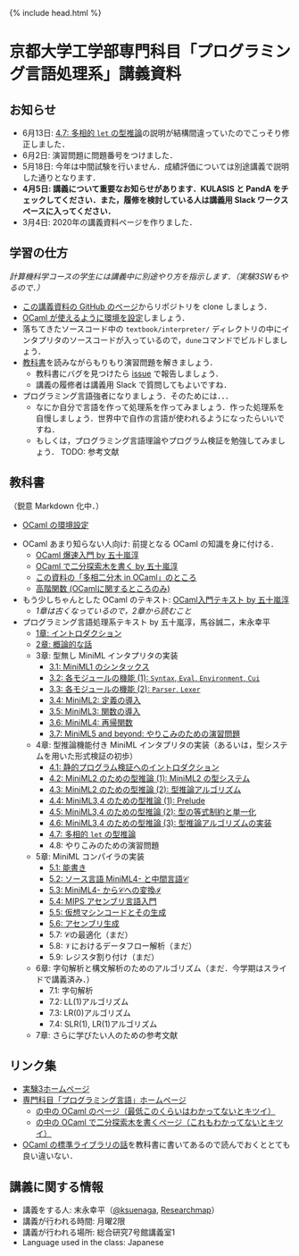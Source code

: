 {% include head.html %}

# 京都大学工学部専門科目「プログラミング言語処理系」講義資料

## お知らせ

- 6月13日: [4.7: 多相的 `let` の型推論](textbook/chap04-7.md)の説明が結構間違っていたのでこっそり修正しました．
- 6月2日: 演習問題に問題番号をつけました．
- 5月18日: 今年は中間試験を行いません．成績評価については別途講義で説明した通りとなります．
- **4月5日: 講義について重要なお知らせがあります．KULASIS と PandA をチェックしてください．また，履修を検討している人は講義用 Slack ワークスペースに入ってください．**
- 3月4日: 2020年の講義資料ページを作りました．

## 学習の仕方

_計算機科学コースの学生には講義中に別途やり方を指示します．（実験3SWもやるので．）_

- [この講義資料の GitHub のページ](https://github.com/kuis-isle3sw/IoPLMaterials)からリポジトリを clone しましょう．
- [OCaml が使えるように環境を設定](textbook/setting-up-ocaml.md)しましょう．
- 落ちてきたソースコード中の `textbook/interpreter/` ディレクトリの中にインタプリタのソースコードが入っているので，`dune`コマンドでビルドしましょう．
- [教科書](#textbook)を読みながらもりもり演習問題を解きましょう．
  - 教科書にバグを見つけたら [issue](https://github.com/kuis-isle3sw/IoPLMaterials/issues) で報告しましょう．
  - 講義の履修者は講義用 Slack で質問してもよいですね．
- プログラミング言語強者になりましょう．そのためには．．．
  - なにか自分で言語を作って処理系を作ってみましょう．作った処理系を自慢しましょう．世界中で自作の言語が使われるようになったらいいですね．
  - もしくは，プログラミング言語理論やプログラム検証を勉強してみましょう．
    TODO: 参考文献

## 教科書 <a name="textbook"></a>

（鋭意 Markdown 化中．）

<!-- - [オリエンテーション資料](misc/orientation.md) -->
- [OCaml の環境設定](textbook/setting-up-ocaml.md)
<!--  - [opamのインストール方法](textbook/install_opam.jp.md) -->
- OCaml あまり知らない人向け: 前提となる OCaml の知識を身に付ける．
  - [OCaml 爆速入門 by 五十嵐淳](http://www.fos.kuis.kyoto-u.ac.jp/~igarashi/class/pl/03-ocaml.html)
  - [OCaml で二分探索木を書く by 五十嵐淳](http://www.fos.kuis.kyoto-u.ac.jp/~igarashi/class/pl/04-bst-ocaml.html)
  - [この資料の「多相二分木 in OCaml」のところ](http://www.fos.kuis.kyoto-u.ac.jp/~igarashi/class/pl/09-polymorphism.html)
  - [高階関数 (OCamlに関するところのみ)](http://www.fos.kuis.kyoto-u.ac.jp/~igarashi/class/pl/10-hofuns.html)
- もう少しちゃんとした OCaml のテキスト: [OCaml入門テキスト by 五十嵐淳](textbook/mltext.pdf)
  - _1章は古くなっているので，2章から読むこと_
- プログラミング言語処理系テキスト by 五十嵐淳，馬谷誠二，末永幸平
  - [1章: イントロダクション](textbook/chap01.md)
  - [2章: 概論的な話](textbook/chap02.md)
  - 3章: 型無し MiniML インタプリタの実装
    - [3.1: MiniML1 のシンタックス](textbook/chap03-1.md)
    - [3.2: 各モジュールの機能 (1): `Syntax`, `Eval`, `Environment`, `Cui`](textbook/chap03-2.md)
    - [3.3: 各モジュールの機能 (2): `Parser`, `Lexer`](textbook/chap03-3.md)
    - [3.4: MiniML2: 定義の導入](textbook/chap03-4.md)
    - [3.5: MiniML3: 関数の導入](textbook/chap03-5.md)
    - [3.6: MiniML4: 再帰関数](textbook/chap03-6.md)
    - [3.7: MiniML5 and beyond: やりこみのための演習問題](textbook/chap03-7.md)
  - 4章: 型推論機能付き MiniML インタプリタの実装（あるいは，型システムを用いた形式検証の初歩）
    - [4.1: 静的プログラム検証へのイントロダクション](textbook/chap04-1.md)
    - [4.2: MiniML2 のための型推論 (1): MiniML2 の型システム](textbook/chap04-2.md)
    - [4.3: MiniML2 のための型推論 (2): 型推論アルゴリズム](textbook/chap04-3.md)
    - [4.4: MiniML3,4 のための型推論 (1): Prelude](textbook/chap04-4.md)
    - [4.5: MiniML3,4 のための型推論 (2): 型の等式制約と単一化](textbook/chap04-5.md)
    - [4.6: MiniML3,4 のための型推論 (3): 型推論アルゴリズムの実装](textbook/chap04-6.md)
    - [4.7: 多相的 `let` の型推論](textbook/chap04-7.md)
    - 4.8: やりこみのための演習問題
  - 5章: MiniML コンパイラの実装
    - [5.1: 能書き](textbook/chap05-1.md)
    - [5.2: ソース言語 MiniML4- と中間言語$\mathcal{C}$](textbook/chap05-2.md)
    - [5.3: MiniML4- から$\mathcal{C}$への変換$\mathcal{I}$](textbook/chap05-3.md)
    - [5.4: MIPS アセンブリ言語入門](textbook/chap05-4.md)
    - [5.5: 仮想マシンコードとその生成](textbook/chap05-5.md)
    - [5.6: アセンブリ生成](textbook/chap05-6.md)
    - 5.7: $\mathcal{C}$の最適化（まだ）
    - 5.8: $\mathcal{V}$におけるデータフロー解析（まだ）
    - 5.9: レジスタ割り付け（まだ）
  - 6章: 字句解析と構文解析のためのアルゴリズム（まだ．今学期はスライドで講義済み．）
    - 7.1: 字句解析
    - 7.2: LL(1)アルゴリズム
    - 7.3: LR(0)アルゴリズム
    - 7.4: SLR(1), LR(1)アルゴリズム
  - 7章: さらに学びたい人のための参考文献

## リンク集

- [実験3ホームページ](https://kuis-isle3sw.github.io/kuis-isle3sw-portal/)
- [専門科目「プログラミング言語」ホームページ](https://github.com/aigarashi/PL-LectureNotes)
  - [の中の OCaml のページ（最低このくらいはわかってないとキツイ）](http://www.fos.kuis.kyoto-u.ac.jp/~igarashi/class/pl/03-ocaml.html)
  - [の中の OCaml で二分探索木を書くページ（これもわかってないとキツイ）](http://www.fos.kuis.kyoto-u.ac.jp/~igarashi/class/pl/04-bst-ocaml.html)
- [OCaml の標準ライブラリの話](textbook/chap03-2.md#standardLib)を教科書に書いてあるので読んでおくととても良い違いない．

## 講義に関する情報

- 講義をする人: 末永幸平（[@ksuenaga](http://www.twitter.com/ksuenaga/), [Researchmap](https://researchmap.jp/ksuenaga/)）
- 講義が行われる時間: 月曜2限
- 講義が行われる場所: 総合研究7号館講義室1
- Language used in the class: Japanese

<!--
jekyll 等メモ:

- Gemfile を置いて bundle exec jekyll s を実行．出てきた URL を開く．
  - 初回は bundle install が必要?
- 各ファイルのはじめに {% include head.html %} がおいてある．_includes/head.html をここに読み込むことを表してる．
  - head.html には MathJax を使うための設定等が書いてある．
-->

<!-- ## 講義予定 -->

<!-- 一部の資料と過去問は PandA で配布するので，PandA を見られる状態にしておくこと． -->
   
<!-- | 日付 | 内容 | 対応する教科書中の場所 | -->
<!-- |------|-----------------------------------------------------------------------------|--------------------------------------------------------------------------------------------------------------------------------------------------------------| -->
<!-- | 4/13 | オリエンテーション，イントロダクション，OCaml復習| [教科書1章](textbook/chap01.md), [教科書2章](textbook/chap02.md), [OCaml入門テキスト](textbook/mltext.pdf) | -->
<!-- | 4/20 | OCaml復習| [OCaml入門テキスト](textbook/mltext.pdf) | -->
<!-- | 4/27 | | | -->
<!-- | 5/11 | | | -->
<!-- | 5/18 | | | -->
<!-- | 5/25 | <s>中間試験</s>今年度はやりません | | -->
<!-- | 6/1 | | | -->
<!-- | 6/8 |  | | -->
<!-- | 6/15 | | | -->
<!-- | 6/22 | | | -->
<!-- | 6/29 | | | -->
<!-- | 7/6 | | | -->
<!-- | 7/13 | | | -->
<!-- | 7/20 | | | -->
<!-- | ?/?? | 期末試験 | | -->

<!-- ## OCaml の設定方法 <a name="ocaml"></a> -->

<!-- OCaml のパッケージシステムである OPAM を用いてインストールするのが簡単である．[このページ](https://opam.ocaml.org/doc/Install.html) を読んでインストールすること． -->
<!-- 以下は簡便のために抜粋したものであるが，最新の情報ではないかもしれないので，できれば上記ページを読むこと． -->

<!-- - `sh <(curl -sL https://raw.githubusercontent.com/ocaml/opam/master/shell/install.sh)` -->
<!--   - `curl` 関係のエラーが出る場合は https://raw.githubusercontent.com/ocaml/opam/master/shell/install.sh のスクリプトをダウンロードして `sh install.sh` を実行． -->
<!--   - 各自のパッケージ管理システム（Mac なら homebrew や macport，Linux なら yum や apt 等）を用いて opam をインストールしてもよい． -->
<!-- - _以下では実行ログの最後に`eval $(opam env)`を実行せよと書いてあることがあるので，その時は次の作業に移る前に `eval $(opam env)` を実行すること．_ -->
<!-- - `opam init` を実行 -->
<!--   - 途中設定ファイルに opam が書き込んでよいか聞かれる．全部 `y` にしておくと楽は楽である． -->
<!-- - `opam switch create 4.07.1`を実行 -->
<!-- - `opam install depext` -->
<!-- - `opam install user-setup` -->

<!-- 演習にはいくつかのパッケージが必要である．OPAM が入った状態であれば，以下のコマンドを順に実行することでこれらのパッケージを導入できる． -->

<!-- - `opam depext menhir dune ounit` -->
<!-- - `opam install menhir dune ounit` -->

<!-- 便利情報がいくつかある． -->

<!-- - Emacs を使う人は tuareg-mode を使うとよい．`opam install tuareg` のあとに `opam user-setup install` を実行． -->
<!-- - emacs と vim では [merlin](https://ocaml.github.io/merlin/) が便利である．これがあるとエディタが IDE になる．`opam install merlin` のあとに `opam user-setup install` を実行． -->
<!--   - Sublime-Text バージョンも[ベータ版](https://github.com/let-def/sublime-text-merlin)として提供されている  -->
<!-- - VSCode で OCaml を使う方法がいくつかあるらしい．（調べた人は情報ください．） -->
  
